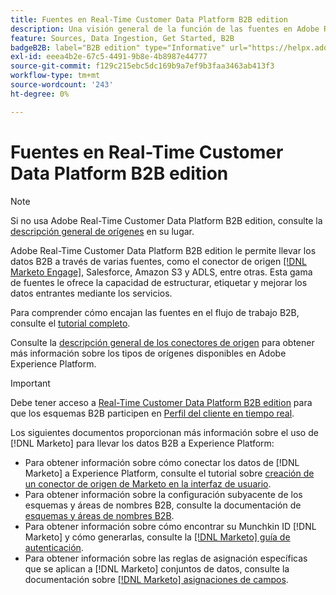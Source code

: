 ```yaml
---
title: Fuentes en Real-Time Customer Data Platform B2B edition
description: Una visión general de la función de las fuentes en Adobe Real-Time Customer Data Platform B2B edition.
feature: Sources, Data Ingestion, Get Started, B2B
badgeB2B: label="B2B edition" type="Informative" url="https://helpx.adobe.com/es/legal/product-descriptions/real-time-customer-data-platform-b2b-edition-prime-and-ultimate-packages.html newtab=true"
exl-id: eeea4b2e-67c5-4491-9b8e-4b8987e44777
source-git-commit: f129c215ebc5dc169b9a7ef9b3faa3463ab413f3
workflow-type: tm+mt
source-wordcount: '243'
ht-degree: 0%

---
```


# Fuentes en Real-Time Customer Data Platform B2B edition

>[!NOTE]
>
>Si no usa Adobe Real-Time Customer Data Platform B2B edition, consulte la [descripción general de orígenes](./sources-overview.md) en su lugar.

Adobe Real-Time Customer Data Platform B2B edition le permite llevar los datos B2B a través de varias fuentes, como el conector de origen [[!DNL Marketo Engage]](../../sources/connectors/adobe-applications/marketo/marketo.md), Salesforce, Amazon S3 y ADLS, entre otras. Esta gama de fuentes le ofrece la capacidad de estructurar, etiquetar y mejorar los datos entrantes mediante los servicios.

Para comprender cómo encajan las fuentes en el flujo de trabajo B2B, consulte el [tutorial completo](../b2b-tutorial.md#ingest-your-data-into-experience-platform).

Consulte la [descripción general de los conectores de origen](../../sources/home.md) para obtener más información sobre los tipos de orígenes disponibles en Adobe Experience Platform.

>[!IMPORTANT]
>
>Debe tener acceso a [Real-Time Customer Data Platform B2B edition](../../rctcdp/../rtcdp/b2b-overview.md) para que los esquemas B2B participen en [Perfil del cliente en tiempo real](../proile/../../profile/home.md).

Los siguientes documentos proporcionan más información sobre el uso de [!DNL Marketo] para llevar los datos B2B a Experience Platform:

* Para obtener información sobre cómo conectar los datos de [!DNL Marketo] a Experience Platform, consulte el tutorial sobre [creación de un conector de origen de Marketo en la interfaz de usuario](../../sources/tutorials/ui/create/adobe-applications/marketo.md).
* Para obtener información sobre la configuración subyacente de los esquemas y áreas de nombres B2B, consulte la documentación de [esquemas y áreas de nombres B2B](../../sources/connectors/adobe-applications/marketo/marketo-namespaces.md).
* Para obtener información sobre cómo encontrar su Munchkin ID [!DNL Marketo] y cómo generarlas, consulte la [[!DNL Marketo] guía de autenticación](../../sources/connectors/adobe-applications/marketo/marketo-auth.md).
* Para obtener información sobre las reglas de asignación específicas que se aplican a [!DNL Marketo] conjuntos de datos, consulte la documentación sobre [[!DNL Marketo] asignaciones de campos](../../sources/connectors/adobe-applications//mapping/marketo.md).
